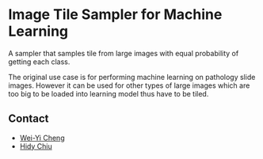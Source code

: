 # Image Tile Sampler for Machine Learning

A sampler that samples tile from large images with equal probability of getting
each class.

The original use case is for performing machine learning on pathology slide
images. However it can be used for other types of large images which are too
big to be loaded into learning model thus have to be tiled.

## Contact

* [Wei-Yi Cheng](https://github.com/weiyi-bitw)
* [Hidy Chiu](https://github.com/hidy0503)


